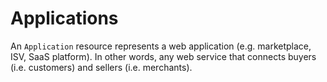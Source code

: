 # Applications

An `Application` resource represents a web application (e.g. marketplace, ISV,
SaaS platform). In other words, any web service that connects buyers (i.e.
customers) and sellers (i.e. merchants).
